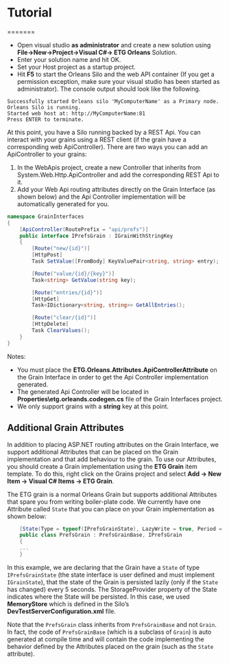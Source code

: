 # Tutorial
=======
* Open visual studio **as administrator** and create a new solution using **File->New->Project->Visual C#-> ETG Orleans** Solution.
* Enter your solution name and hit OK.
* Set your Host project as a startup project.
* Hit **F5** to start the Orleans Silo and the web API container (If you get a permission exception, make sure your visual studio has been started as administrator). The console output should look like the following.
```
Successfully started Orleans silo 'MyComputerName' as a Primary node.
Orleans Silo is running.
Started web host at: http://MyComputerName:81
Press ENTER to terminate.
```

At this point, you have a Silo running backed by a REST Api. You can interact with your grains using a REST client (if the grain have a corresponding web ApiController). There are two ways you can add an ApiController to your grains:

1. In the WebApis project, create a new Controller that inherits from System.Web.Http.ApiController and add the corresponding REST Api to it.
2. Add your Web Api routing attributes directly on the Grain Interface (as shown below) and the Api Controller implementation will be automatically generated for you.
```csharp
namespace GrainInterfaces
{
    [ApiController(RoutePrefix = "api/prefs")]
    public interface IPrefsGrain : IGrainWithStringKey
    {
        [Route("new/{id}")]
        [HttpPost]
        Task SetValue([FromBody] KeyValuePair<string, string> entry);

        [Route("value/{id}/{key}")]
        Task<string> GetValue(string key);

        [Route("entries/{id}")]
        [HttpGet]
        Task<IDictionary<string, string>> GetAllEntries();

        [Route("clear/{id}")]
        [HttpDelete]
        Task ClearValues();
    }
}
```
Notes: 
* You must place the **ETG.Orleans.Attributes.ApiControllerAttribute** on the Grain Interface in order to get the Api Controller implementation generated. 
* The generated Api Controller will be located in **Properties\etg.orleands.codegen.cs** file of the Grain Interfaces project.
* We only support grains with a **string** key at this point. 

## Additional Grain Attributes
In addition to placing ASP.NET routing attributes on the Grain Interface, we support additional Attributes that can be placed on the Grain implementation and that add behaviour to the grain. To use our Attributes, you should create a Grain implementation using the **ETG Grain** item template. To do this, right click on the Grains project and select **Add -> New Item -> Visual C# Items -> ETG Grain**.

The ETG grain is a normal Orleans Grain but supports additional Attributes that spare you from writing boiler-plate code. We currently have one Attribute called `State` that you can place on your Grain implementation as shown below:
```csharp
    [State(Type = typeof(IPrefsGrainState), LazyWrite = true, Period = 5, StorageProvider = "MemoryStore")]
    public class PrefsGrain : PrefsGrainBase, IPrefsGrain
    {
    ...
    }    
```
In this example, we are declaring that the Grain have a `State` of type `IPrefsGrainState` (the state interface is user defined and must implement `IGrainState`), that the state of the Grain is persisted lazily (only if the `State` has changed) every 5 seconds. The StorageProvider property of the State indicates where the State will be persisted. In this case, we used **MemoryStore** which is defined in the Silo’s **DevTestServerConfiguration.xml** file.

Note that the `PrefsGrain` class inherits from `PrefsGrainBase` and not `Grain`. In fact, the code of `PrefsGrainBase` (which is a subclass of `Grain`) is auto generated at compile time and will contain the code implementing the behavior defined by the Attributes placed on the grain (such as the `State` attribute).
